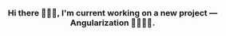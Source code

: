<br>
<h3 align="center">Hi there 🙋🏾‍♂️, I'm current working on a new project — Angularization 📐👨🏾‍💻.</h1>
<br>